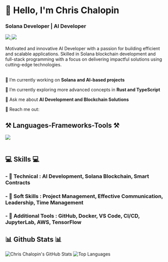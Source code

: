 <h1 align="left">👋 Hello, I'm Chris Chalopin</h1>
<h3 align="left">Solana Developer | AI Developer</h3>

<div align="left"> 
  <a href="mailto:" target="_blank">
    <img src="https://img.shields.io/badge/Gmail-D14836?style=for-the-badge&logo=gmail&logoColor=white" target="_blank" />
  </a> 
  <a href="https://www.linkedin.com/in/" target="_blank">
    <img src="https://img.shields.io/badge/LinkedIn-0077B5?style=for-the-badge&logo=linkedin&logoColor=white" target="_blank" />
  </a>
</div>

<br>
Motivated and innovative AI Developer with a passion for building efficient and scalable applications. Skilled in Solana blockchain development and full-stack programming with a focus on delivering impactful solutions using cutting-edge technologies. <br>


<br>

<div align="left">
 
🔬 I’m currently working on **Solana and AI-based projects**
 
🔄 I’m currently exploring more advanced concepts in **Rust and TypeScript**

💬 Ask me about **AI Development and Blockchain Solutions**

📧 Reach me out: 

 </div>

<h2 align="left">⚒️ Languages-Frameworks-Tools ⚒️</h2>
<div align="left">
    <img src="https://skillicons.dev/icons?i=javascript,typescript,python,rust,solidity,github" /><br>
</div>

<br/>

<div align="left">
    <h2 align="left">💻 Skills 💻</h2>
        <h3>- 📕 Technical : AI Development, Solana Blockchain, Smart Contracts</h3>
        <h3>- 📗 Soft Skills : Project Management, Effective Communication, Leadership, Time Management</h3>
        <h3>- 📙 Additional Tools : GitHub, Docker, VS Code, CI/CD, JupyterLab, AWS, TensorFlow</h3>
 </div>

<h2 align="left">📊 Github Stats 📊</h2>

![Chris Chalopin's GitHub Stats](https://github-readme-stats.vercel.app/api?username=ashton17h&show_icons=true&theme=radical)
![Top Languages](https://github-readme-stats.vercel.app/api/top-langs/?username=ashton17h&show_icons=true&theme=radical)
